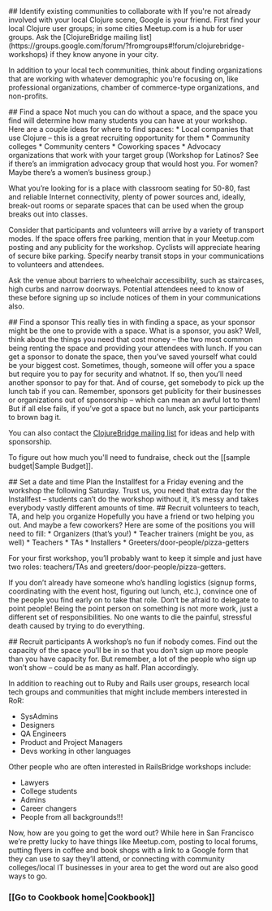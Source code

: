 <a name="find_community"/>
## Identify existing communities to collaborate with
If you're not already involved with your local Clojure scene, Google is your friend. First find your local Clojure user groups; in some cities Meetup.com is a hub for user groups. Ask the [ClojureBridge mailing list](https://groups.google.com/forum/?fromgroups#!forum/clojurebridge-workshops) if they know anyone in your city.

In addition to your local tech communities, think about finding organizations that are working with whatever demographic you're focusing on, like professional organizations, chamber of commerce-type organizations, and non-profits. 

<a name="find_space"/>
## Find a space
Not much you can do without a space, and the space you find will determine how many students you can have at your workshop. Here are a couple ideas for where to find spaces:
* Local companies that use Clojure – this is a great recruiting opportunity for them
* Community colleges
* Community centers
* Coworking spaces
* Advocacy organizations that work with your target group (Workshop for Latinos? See if there’s an immigration advocacy group that would host you. For women? Maybe there’s a women’s business group.)

What you’re looking for is a place with classroom seating for 50-80, fast and reliable Internet connectivity, plenty of power sources and, ideally, break-out rooms or separate spaces that can be used when the group breaks out into classes.

Consider that participants and volunteers will arrive by a variety of transport modes.  If the space offers free parking, mention that in your Meetup.com posting and any publicity for the workshop.  Cyclists will appreciate hearing of secure bike parking.  Specify nearby transit stops in your communications to volunteers and attendees.

Ask the venue about barriers to wheelchair accessibility, such as staircases, high curbs and narrow doorways.  Potential attendees need to know of these before signing up so include notices of them in your communications also.

<a name="find_sponsor"/>
## Find a sponsor
This really ties in with finding a space, as your sponsor might be the one to provide with a space. What is a sponsor, you ask? Well, think about the things you need that cost money – the two most common being renting the space and providing your attendees with lunch. If you can get a sponsor to donate the space, then you’ve saved yourself what could be your biggest cost. Sometimes, though, someone will offer you a space but require you to pay for security and whatnot. If so, then you’ll need another sponsor to pay for that. And of course, get somebody to pick up the lunch tab if you can. Remember, sponsors get publicity for their businesses or organizations out of sponsorship – which can mean an awful lot to them! But if all else fails, if you’ve got a space but no lunch, ask your participants to brown bag it.

You can also contact the [ClojureBridge mailing list](https://groups.google.com/forum/#!forum/clojurebridge-workshops) for ideas and help with sponsorship.

To figure out how much you'll need to fundraise, check out the [[sample budget|Sample Budget]].

<a name="set_date"/>
## Set a date and time 
Plan the Installfest for a Friday evening and the workshop the following Saturday. Trust us, you need that extra day for the Installfest – students can’t do the workshop without it, it’s messy and takes everybody vastly different amounts of time.

<a name="find_volunteers"/>
## Recruit volunteers to teach, TA, and help you organize
Hopefully you have a friend or two helping you out. And maybe a few coworkers? Here are some of the positions you will need to fill:
* Organizers (that’s you!)
* Teacher trainers (might be you, as well)
* Teachers
* TAs
* Installers
* Greeters/door-people/pizza-getters

For your first workshop, you’ll probably want to keep it simple and just have two roles: teachers/TAs and greeters/door-people/pizza-getters.

If you don’t already have someone who’s handling logistics (signup forms, coordinating with the event host, figuring out lunch, etc.), convince one of the people you find early on to take that role. Don’t be afraid to delegate to point people! Being the point person on something is not more work, just a different set of responsibilities. No one wants to die the painful, stressful death caused by trying to do everything.

<a name="find_students"/>
## Recruit participants 
A workshop’s no fun if nobody comes. Find out the capacity of the space you’ll be in so that you don’t sign up more people than you have capacity for. But remember, a lot of the people who sign up won’t show – could be as many as half. Plan accordingly.

In addition to reaching out to Ruby and Rails user groups, research local tech groups and communities that might include members interested in RoR:
* SysAdmins
* Designers
* QA Engineers
* Product and Project Managers
* Devs working in other languages

Other people who are often interested in RailsBridge workshops include:
* Lawyers
* College students
* Admins
* Career changers
* People from all backgrounds!!!

Now, how are you going to get the word out? While here in San Francisco we’re pretty lucky to have things like Meetup.com, posting to local forums, putting flyers in coffee and book shops with a link to a Google form that they can use to say they’ll attend, or connecting with community colleges/local IT businesses in your area to get the word out are also good ways to go.



### [[Go to Cookbook home|Cookbook]]

